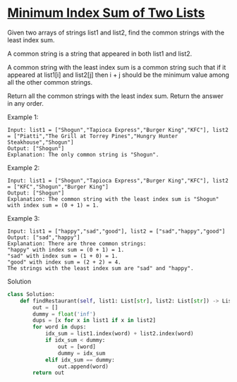 # [Minimum Index Sum of Two Lists](https://leetcode.com/problems/minimum-index-sum-of-two-lists/)

Given two arrays of strings list1 and list2, find the common strings with the least index sum.

A common string is a string that appeared in both list1 and list2.

A common string with the least index sum is a common string such that if it appeared at list1[i] and list2[j] then i + j
should be the minimum value among all the other common strings.

Return all the common strings with the least index sum. Return the answer in any order.

Example 1:
```
Input: list1 = ["Shogun","Tapioca Express","Burger King","KFC"], list2 = ["Piatti","The Grill at Torrey Pines","Hungry Hunter Steakhouse","Shogun"]
Output: ["Shogun"]
Explanation: The only common string is "Shogun".
```
Example 2:
```
Input: list1 = ["Shogun","Tapioca Express","Burger King","KFC"], list2 = ["KFC","Shogun","Burger King"]
Output: ["Shogun"]
Explanation: The common string with the least index sum is "Shogun" with index sum = (0 + 1) = 1.
```
Example 3:
```
Input: list1 = ["happy","sad","good"], list2 = ["sad","happy","good"]
Output: ["sad","happy"]
Explanation: There are three common strings:
"happy" with index sum = (0 + 1) = 1.
"sad" with index sum = (1 + 0) = 1.
"good" with index sum = (2 + 2) = 4.
The strings with the least index sum are "sad" and "happy".
```
Solution
```python
class Solution:
    def findRestaurant(self, list1: List[str], list2: List[str]) -> List[str]:
        out = []
        dummy = float('inf')
        dups = [x for x in list1 if x in list2]
        for word in dups:
            idx_sum = list1.index(word) + list2.index(word)
            if idx_sum < dummy:
                out = [word]
                dummy = idx_sum
            elif idx_sum == dummy:
                out.append(word)
        return out
```